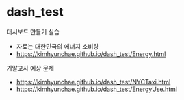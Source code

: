 # dash_test

대시보드 만들기 실습
- 자료는 대한민국의 에너지 소비량
- <https://kimhyunchae.github.io/dash_test/Energy.html>

기말고사 예상 문제
- https://kimhyunchae.github.io/dash_test/NYCTaxi.html
- https://kimhyunchae.github.io/dash_test/EnergyUse.html